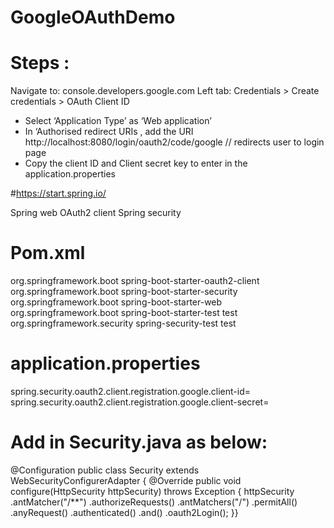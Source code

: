 # GoogleOAuthDemo
# Steps :
Navigate to: console.developers.google.com
Left tab: Credentials > Create credentials > OAuth Client ID
-	Select ‘Application Type’ as ‘Web application’
-	In ‘Authorised redirect URIs , add the URI http://localhost:8080/login/oauth2/code/google // redirects user to login page
-	Copy the client ID and Client secret key to enter in the application.properties



#https://start.spring.io/

Spring web
OAuth2 client
Spring security


# Pom.xml
<dependency>
   <groupId>org.springframework.boot</groupId>
   <artifactId>spring-boot-starter-oauth2-client</artifactId>
</dependency>
<dependency>
   <groupId>org.springframework.boot</groupId>
   <artifactId>spring-boot-starter-security</artifactId>
</dependency>
<dependency>
   <groupId>org.springframework.boot</groupId>
   <artifactId>spring-boot-starter-web</artifactId>
</dependency>

<dependency>
   <groupId>org.springframework.boot</groupId>
   <artifactId>spring-boot-starter-test</artifactId>
   <scope>test</scope>
</dependency>
<dependency>
   <groupId>org.springframework.security</groupId>
   <artifactId>spring-security-test</artifactId>
   <scope>test</scope>
</dependency>


# application.properties

spring.security.oauth2.client.registration.google.client-id=
spring.security.oauth2.client.registration.google.client-secret=



# Add in Security.java as below:

@Configuration
public class Security extends WebSecurityConfigurerAdapter {    @Override
    public void configure(HttpSecurity httpSecurity) throws Exception {
        httpSecurity
                .antMatcher("/**")
                .authorizeRequests()
                .antMatchers("/")
                .permitAll()
                .anyRequest()
                .authenticated()
                .and()
                .oauth2Login();
    }}


